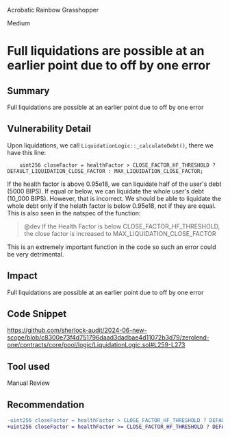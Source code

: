 Acrobatic Rainbow Grasshopper

Medium

# Full liquidations are possible at an earlier point due to off by one error

## Summary
Full liquidations are possible at an earlier point due to off by one error
## Vulnerability Detail
Upon liquidations, we call `LiquidationLogic::_calculateDebt()`, there we have this line:
```solidity
    uint256 closeFactor = healthFactor > CLOSE_FACTOR_HF_THRESHOLD ? DEFAULT_LIQUIDATION_CLOSE_FACTOR : MAX_LIQUIDATION_CLOSE_FACTOR;
```
If the health factor is above 0.95e18, we can liquidate half of the user's debt (5000 BIPS). If equal or below, we can liquidate the whole user's debt (10_000 BIPS). However, that is incorrect. We should be able to liquidate the whole debt only if the helath factor is below 0.95e18, not if they are equal. This is also seen in the natspec of the function:

>@dev If the Health Factor is below CLOSE_FACTOR_HF_THRESHOLD, the close factor is increased to MAX_LIQUIDATION_CLOSE_FACTOR

This is an extremely important function in the code so such an error could be very detrimental.
## Impact
Full liquidations are possible at an earlier point due to off by one error
## Code Snippet
https://github.com/sherlock-audit/2024-06-new-scope/blob/c8300e73f4d751796daad3dadbae4d11072b3d79/zerolend-one/contracts/core/pool/logic/LiquidationLogic.sol#L259-L273
## Tool used

Manual Review

## Recommendation
```diff
-uint256 closeFactor = healthFactor > CLOSE_FACTOR_HF_THRESHOLD ? DEFAULT_LIQUIDATION_CLOSE_FACTOR : MAX_LIQUIDATION_CLOSE_FACTOR;
+uint256 closeFactor = healthFactor >= CLOSE_FACTOR_HF_THRESHOLD ? DEFAULT_LIQUIDATION_CLOSE_FACTOR : MAX_LIQUIDATION_CLOSE_FACTOR;
```